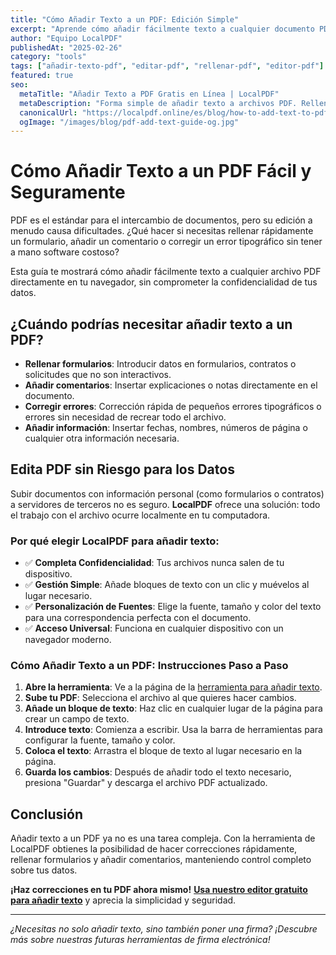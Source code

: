 ```yaml
---
title: "Cómo Añadir Texto a un PDF: Edición Simple"
excerpt: "Aprende cómo añadir fácilmente texto a cualquier documento PDF. Nuestro editor en línea permite insertar bloques de texto, personalizar fuentes y colores, manteniendo completa confidencialidad de tus datos."
author: "Equipo LocalPDF"
publishedAt: "2025-02-26"
category: "tools"
tags: ["añadir-texto-pdf", "editar-pdf", "rellenar-pdf", "editor-pdf"]
featured: true
seo:
  metaTitle: "Añadir Texto a PDF Gratis en Línea | LocalPDF"
  metaDescription: "Forma simple de añadir texto a archivos PDF. Rellena formularios, añade comentarios o haz modificaciones en línea con nuestra herramienta segura y gratuita."
  canonicalUrl: "https://localpdf.online/es/blog/how-to-add-text-to-pdf"
  ogImage: "/images/blog/pdf-add-text-guide-og.jpg"
---
```


# Cómo Añadir Texto a un PDF Fácil y Seguramente

PDF es el estándar para el intercambio de documentos, pero su edición a menudo causa dificultades. ¿Qué hacer si necesitas rellenar rápidamente un formulario, añadir un comentario o corregir un error tipográfico sin tener a mano software costoso?

Esta guía te mostrará cómo añadir fácilmente texto a cualquier archivo PDF directamente en tu navegador, sin comprometer la confidencialidad de tus datos.

## ¿Cuándo podrías necesitar añadir texto a un PDF?

-   **Rellenar formularios**: Introducir datos en formularios, contratos o solicitudes que no son interactivos.
-   **Añadir comentarios**: Insertar explicaciones o notas directamente en el documento.
-   **Corregir errores**: Corrección rápida de pequeños errores tipográficos o errores sin necesidad de recrear todo el archivo.
-   **Añadir información**: Insertar fechas, nombres, números de página o cualquier otra información necesaria.

## Edita PDF sin Riesgo para los Datos

Subir documentos con información personal (como formularios o contratos) a servidores de terceros no es seguro. **LocalPDF** ofrece una solución: todo el trabajo con el archivo ocurre localmente en tu computadora.

### Por qué elegir LocalPDF para añadir texto:

-   ✅ **Completa Confidencialidad**: Tus archivos nunca salen de tu dispositivo.
-   ✅ **Gestión Simple**: Añade bloques de texto con un clic y muévelos al lugar necesario.
-   ✅ **Personalización de Fuentes**: Elige la fuente, tamaño y color del texto para una correspondencia perfecta con el documento.
-   ✅ **Acceso Universal**: Funciona en cualquier dispositivo con un navegador moderno.

### Cómo Añadir Texto a un PDF: Instrucciones Paso a Paso

1.  **Abre la herramienta**: Ve a la página de la [herramienta para añadir texto](/es/add-text-pdf).
2.  **Sube tu PDF**: Selecciona el archivo al que quieres hacer cambios.
3.  **Añade un bloque de texto**: Haz clic en cualquier lugar de la página para crear un campo de texto.
4.  **Introduce texto**: Comienza a escribir. Usa la barra de herramientas para configurar la fuente, tamaño y color.
5.  **Coloca el texto**: Arrastra el bloque de texto al lugar necesario en la página.
6.  **Guarda los cambios**: Después de añadir todo el texto necesario, presiona "Guardar" y descarga el archivo PDF actualizado.

## Conclusión

Añadir texto a un PDF ya no es una tarea compleja. Con la herramienta de LocalPDF obtienes la posibilidad de hacer correcciones rápidamente, rellenar formularios y añadir comentarios, manteniendo control completo sobre tus datos.

**¡Haz correcciones en tu PDF ahora mismo!** **[Usa nuestro editor gratuito para añadir texto](/es/add-text-pdf)** y aprecia la simplicidad y seguridad.

---

*¿Necesitas no solo añadir texto, sino también poner una firma? ¡Descubre más sobre nuestras futuras herramientas de firma electrónica!*